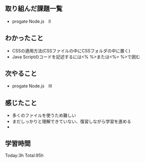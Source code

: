 ##  取り組んだ課題一覧
- progate Node.js　Ⅱ

##  わかったこと
- CSSの適用方法(CSSファイルの中にCSSフォルダの中に置く)
- Java Scriptのコードを記述するには<% %>または<%= %>で囲む

##  次やること
- progate Node.js　Ⅲ

##   感じたこと
- 多くのファイルを使うため難しい
- まだしっかりと理解できていない、復習しながら学習を進める
- 
##  学習時間
Today:3h
Total:95h

